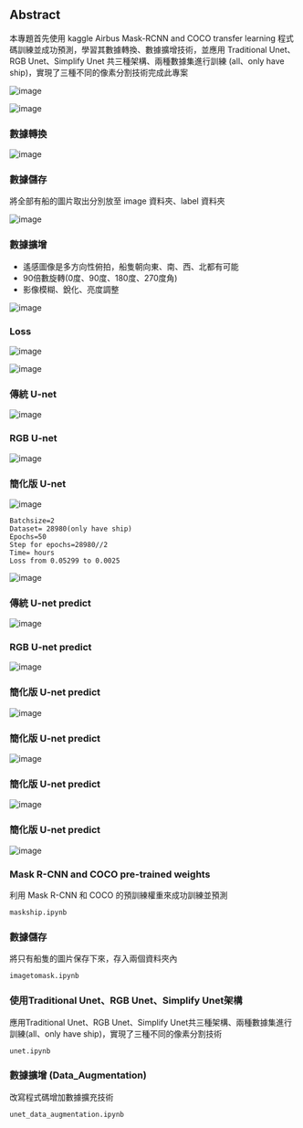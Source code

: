 ## Abstract
本專題首先使用 kaggle Airbus Mask-RCNN and COCO transfer learning 程式碼訓練並成功預測，學習其數據轉換、數據擴增技術，並應用 Traditional Unet、RGB Unet、Simplify Unet 共三種架構、兩種數據集進行訓練 (all、only have ship)，實現了三種不同的像素分割技術完成此專案

![image](https://github.com/03053020ITE/ship-detection/blob/master/7.PNG)

![image](https://github.com/03053020ITE/ship-detection/blob/master/1.PNG)

### 數據轉換

![image](https://github.com/03053020ITE/ship-detection/blob/master/2.PNG)

### 數據儲存
將全部有船的圖片取出分別放至 image 資料夾、label 資料夾

![image](https://github.com/03053020ITE/ship-detection/blob/master/3.PNG)

### 數據擴增
* 遙感圖像是多方向性俯拍，船隻朝向東、南、西、北都有可能
* 90倍數旋轉(0度、90度、180度、270度角)
* 影像模糊、銳化、亮度調整

![image](https://github.com/03053020ITE/ship-detection/blob/master/4.PNG)

### Loss

![image](https://github.com/03053020ITE/ship-detection/blob/master/5.PNG)

![image](https://github.com/03053020ITE/ship-detection/blob/master/8.PNG)

### 傳統 U-net

![image](https://github.com/03053020ITE/ship-detection/blob/master/traditional%20unet%20image.PNG)

### RGB U-net

![image](https://github.com/03053020ITE/ship-detection/blob/master/rgb%20unet%20image.PNG)

### 簡化版 U-net

![image](https://github.com/03053020ITE/ship-detection/blob/master/simplify%20unet%20image.PNG)
```
Batchsize=2
Dataset= 28980(only have ship)
Epochs=50
Step for epochs=28980//2
Time= hours
Loss from 0.05299 to 0.0025
```
![image](https://github.com/03053020ITE/ship-detection/blob/master/simplify%20unet%20train.PNG)

### 傳統 U-net predict

![image](https://github.com/03053020ITE/ship-detection/blob/master/6.PNG)

### RGB U-net predict

![image](https://github.com/03053020ITE/ship-detection/blob/master/traditional%20unet%20prdeict%20image.PNG)

### 簡化版 U-net predict

![image](https://github.com/03053020ITE/ship-detection/blob/master/simplify%20unet%20prdeict%20image.PNG)

### 簡化版 U-net predict

![image](https://github.com/03053020ITE/ship-detection/blob/master/rgb%20unet%20prdeict%20image.PNG)

### 簡化版 U-net predict

![image](https://github.com/03053020ITE/ship-detection/blob/master/simplify%20unet%20prdeict%20image2.PNG)

### 簡化版 U-net predict
![image](https://github.com/03053020ITE/ship-detection/blob/master/simplify%20unet%20prdeict%20image3.PNG)

### Mask R-CNN and COCO pre-trained weights
利用 Mask R-CNN 和 COCO 的預訓練權重來成功訓練並預測
```
maskship.ipynb
```
### 數據儲存
將只有船隻的圖片保存下來，存入兩個資料夾內

```
imagetomask.ipynb
```
### 使用Traditional Unet、RGB Unet、Simplify Unet架構
應用Traditional Unet、RGB Unet、Simplify Unet共三種架構、兩種數據集進行訓練(all、only have ship)，實現了三種不同的像素分割技術

```
unet.ipynb
``` 

### 數據擴增 (Data_Augmentation)
改寫程式碼增加數據擴充技術

```
unet_data_augmentation.ipynb
``` 
